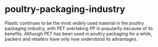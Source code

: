 # poultry-packaging-industry
Plastic continues to be the most widely used material in the poultry packaging industry, with PET overtaking PP in popularity because of its benefits. Although PET has been used in poultry packaging for a while, packers and retailers have only now understood its advantages.
